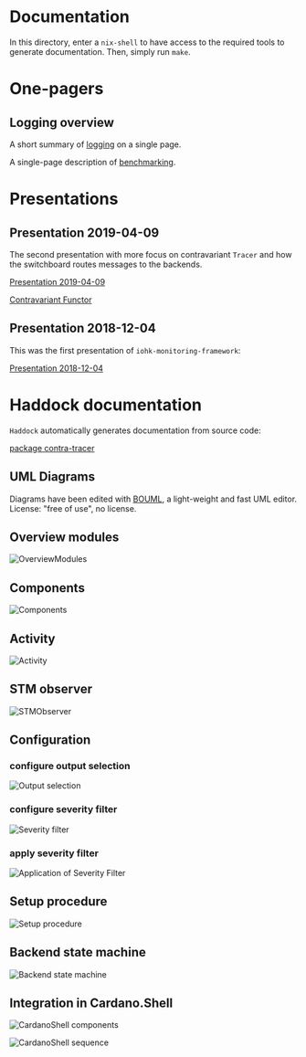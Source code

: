 
# Documentation

In this directory, enter a `nix-shell` to have access to the required tools
to generate documentation. Then, simply run `make`.

# One-pagers

## Logging overview

A short summary of [logging](Logging_one-pager.pdf) on a single page.

A single-page description of [benchmarking](Benchmarking_one-pager.pdf).

# Presentations

## Presentation 2019-04-09

The second presentation with more focus on contravariant `Tracer` and how the switchboard routes messages to the backends.

[Presentation 2019-04-09](pres-20190409/pres-20190409_lobemo.pdf)

[Contravariant Functor](pres-20190409/contravariant-idea)


## Presentation 2018-12-04

This was the first presentation of `iohk-monitoring-framework`:

[Presentation 2018-12-04](pres-20181204/html/index.html)


# Haddock documentation

`Haddock` automatically generates documentation from source code:

[package contra-tracer](haddock/contra-tracer/index.html)


## UML Diagrams

Diagrams have been edited with [BOUML](https://bouml.fr), a light-weight and fast UML editor.
License: "free of use", no license.

## Overview modules

![OverviewModules](OverviewModules.png)

## Components

![Components](Components.png)

## Activity

![Activity](Activity.png)

## STM observer

![STMObserver](STMObserver.png)

## Configuration

### configure output selection
![Output selection](Config_OutputSelection.png)

### configure severity filter
![Severity filter](Config_SeverityFilter.png)

### apply severity filter
![Application of Severity Filter](Trace_SeverityFilter.png)


## Setup procedure

![Setup procedure](SetupProcedure.png)

## Backend state machine

![Backend state machine](Backend_STM.png)


## Integration in Cardano.Shell

![CardanoShell components](CardanoShell_Components.png)

![CardanoShell sequence](CardanoShell_Seq.png)


